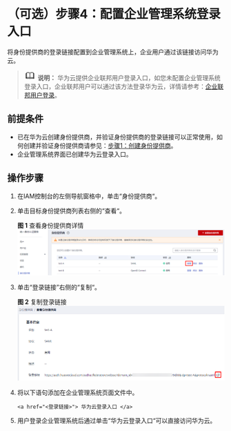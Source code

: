 # （可选）步骤4：配置企业管理系统登录入口<a name="iam_08_0005"></a>

将身份提供商的登录链接配置到企业管理系统上，企业用户通过该链接访问华为云。

>![](public_sys-resources/icon-note.gif) **说明：** 
>华为云提供企业联邦用户登录入口，如您未配置企业管理系统登录入口，企业联邦用户可以通过该方法登录华为云，详情请参考：[企业联邦用户登录](登录华为云.md#section1578531670)。

## 前提条件<a name="zh-cn_topic_0176296742_section101261732122720"></a>

-   已在华为云创建身份提供商，并验证身份提供商的登录链接可以正常使用，如何创建并验证身份提供商请参见：[步骤1：创建身份提供商](步骤1-创建身份提供商.md)。
-   企业管理系统界面已创建华为云登录入口。

## 操作步骤<a name="section5458311242"></a>

1.  在IAM控制台的左侧导航窗格中，单击“身份提供商“。
2.  单击目标身份提供商列表右侧的“查看“。

    **图 1**  查看身份提供商详情<a name="fig92971315112118"></a>  
    ![](figures/查看身份提供商详情.png "查看身份提供商详情")

3.  单击“登录链接”右侧的“复制“。

    **图 2**  复制登录链接<a name="fig15838171942210"></a>  
    ![](figures/复制登录链接-6.png "复制登录链接-6")

4.  将以下语句添加在企业管理系统页面文件中。

    ```
    <a href="<登录链接>"> 华为云登录入口 </a>
    ```

5.  用户登录企业管理系统后通过单击“华为云登录入口“可以直接访问华为云。

